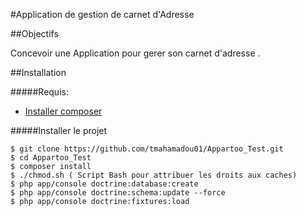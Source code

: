 #Application de gestion de carnet d'Adresse


##Objectifs

Concevoir une Application pour gerer son carnet d'adresse .

##Installation

#####Requis: 

* [Installer composer](https://getcomposer.org/download/)

#####Installer le projet

``` shell
$ git clone https://github.com/tmahamadou01/Appartoo_Test.git
$ cd Appartoo_Test
$ composer install
$ ./chmod.sh ( Script Bash pour attribuer les droits aux caches)
$ php app/console doctrine:database:create
$ php app/console doctrine:schema:update --force
$ php app/console doctrine:fixtures:load
```

